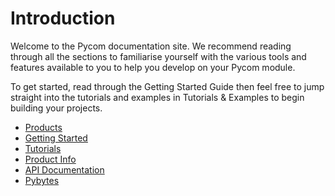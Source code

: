 # Introduction

Welcome to the Pycom documentation site. We recommend reading through all the sections to familiarise yourself with the various tools and features available to you to help you develop on your Pycom module.

To get started, read through the Getting Started Guide then feel free to jump straight into the tutorials and examples in Tutorials & Examples to begin building your projects.

* [Products](products.md)
* [Getting Started](gettingstarted/introduction.md)
* [Tutorials](tutorials/introduction.md)
* [Product Info](datasheets/introduction.md)
* [API Documentation](firmwareapi/introduction.md)
* [Pybytes](pybytes/introduction.md)
